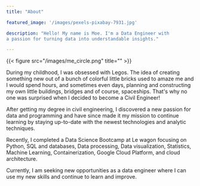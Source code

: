 ```yaml
---
title: "About"

featured_image: '/images/pexels-pixabay-7931.jpg'

description: "Hello! My name is Moe. I'm a Data Engineer with
a passion for turning data into understandable insights."

---
```

{{< figure src="/images/me_circle.png" title="" >}}

During my childhood, I was obsessed with Legos.
The idea of creating something new out of a bunch of colorful little bricks
used to amaze me and I would spend hours, and sometimes even days,
planning and constructing my own little buildings,
bridges and of course, spaceships. That's why no one was surprised when
I decided to become a Civil Engineer!

After getting my degree in civil engineering, I discovered a new passion for
data and programming and have since made it my mission to continue learning by
staying up-to-date with the newest technologies and analytic techniques.

Recently, I completed a Data Science Bootcamp at Le wagon focusing on Python,
SQL and databases, Data processing, Data visualization, Statistics,
Machine Learning, Containerization, Google Cloud Platform, and cloud architecture.

Currently, I am seeking new opportunities as a data engineer where I can use my
new skills and continue to learn and improve.
